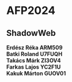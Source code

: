# AFP2024

## ShadowWeb

**Erdész Réka ARM509** \
**Batki Roland U7FUQH** \
**Takács Márk ZI3OV4** \
**Farkas Lajos YC2F1U** \
**Kakuk Márton GUOV01**
